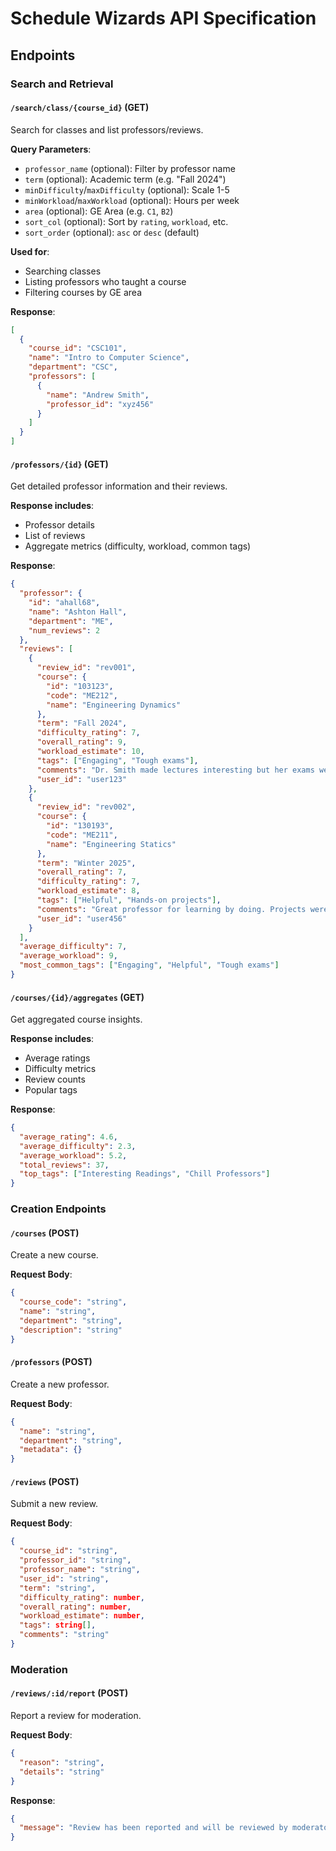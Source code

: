 # Schedule Wizards API Specification

## Endpoints

### Search and Retrieval

#### `/search/class/{course_id}` (GET)

Search for classes and list professors/reviews.

**Query Parameters**:

- `professor_name` (optional): Filter by professor name
- `term` (optional): Academic term (e.g. "Fall 2024")
- `minDifficulty`/`maxDifficulty` (optional): Scale 1-5
- `minWorkload`/`maxWorkload` (optional): Hours per week
- `area` (optional): GE Area (e.g. `C1`, `B2`)
- `sort_col` (optional): Sort by `rating`, `workload`, etc.
- `sort_order` (optional): `asc` or `desc` (default)

**Used for**:

- Searching classes
- Listing professors who taught a course
- Filtering courses by GE area

**Response**:

```json
[
  {
    "course_id": "CSC101",
    "name": "Intro to Computer Science",
    "department": "CSC",
    "professors": [
      {
        "name": "Andrew Smith",
        "professor_id": "xyz456"
      }
    ]
  }
]
```

#### `/professors/{id}` (GET)

Get detailed professor information and their reviews.

**Response includes**:

- Professor details
- List of reviews
- Aggregate metrics (difficulty, workload, common tags)

**Response**:

```json
{
  "professor": {
    "id": "ahall68",
    "name": "Ashton Hall",
    "department": "ME",
    "num_reviews": 2
  },
  "reviews": [
    {
      "review_id": "rev001",
      "course": {
        "id": "103123",
        "code": "ME212",
        "name": "Engineering Dynamics"
      },
      "term": "Fall 2024",
      "difficulty_rating": 7,
      "overall_rating": 9,
      "workload_estimate": 10,
      "tags": ["Engaging", "Tough exams"],
      "comments": "Dr. Smith made lectures interesting but her exams were very hard.",
      "user_id": "user123"
    },
    {
      "review_id": "rev002",
      "course": {
        "id": "130193",
        "code": "ME211",
        "name": "Engineering Statics"
      },
      "term": "Winter 2025",
      "overall_rating": 7,
      "difficulty_rating": 7,
      "workload_estimate": 8,
      "tags": ["Helpful", "Hands-on projects"],
      "comments": "Great professor for learning by doing. Projects were fun!",
      "user_id": "user456"
    }
  ],
  "average_difficulty": 7,
  "average_workload": 9,
  "most_common_tags": ["Engaging", "Helpful", "Tough exams"]
}
```

#### `/courses/{id}/aggregates` (GET)

Get aggregated course insights.

**Response includes**:

- Average ratings
- Difficulty metrics
- Review counts
- Popular tags

**Response**:

```json
{
  "average_rating": 4.6,
  "average_difficulty": 2.3,
  "average_workload": 5.2,
  "total_reviews": 37,
  "top_tags": ["Interesting Readings", "Chill Professors"]
}
```

### Creation Endpoints

#### `/courses` (POST)

Create a new course.

**Request Body**:

```json
{
  "course_code": "string",
  "name": "string",
  "department": "string",
  "description": "string"
}
```

#### `/professors` (POST)

Create a new professor.

**Request Body**:

```json
{
  "name": "string",
  "department": "string",
  "metadata": {}
}
```

#### `/reviews` (POST)

Submit a new review.

**Request Body**:

```json
{
  "course_id": "string",
  "professor_id": "string",
  "professor_name": "string",
  "user_id": "string",
  "term": "string",
  "difficulty_rating": number,
  "overall_rating": number,
  "workload_estimate": number,
  "tags": string[],
  "comments": "string"
}
```

### Moderation

#### `/reviews/:id/report` (POST)

Report a review for moderation.

**Request Body**:

```json
{
  "reason": "string",
  "details": "string"
}
```

**Response**:

```json
{
  "message": "Review has been reported and will be reviewed by moderators."
}
```
